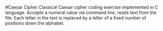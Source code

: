 #Caesar Cipher
Classical Caesar cipher coding exercise implemented in C language. 
Accepts a numeral value via command line, reads text from the file. Each letter in the text is replaced by a letter of a fixed number of positions down the alphabet. 
